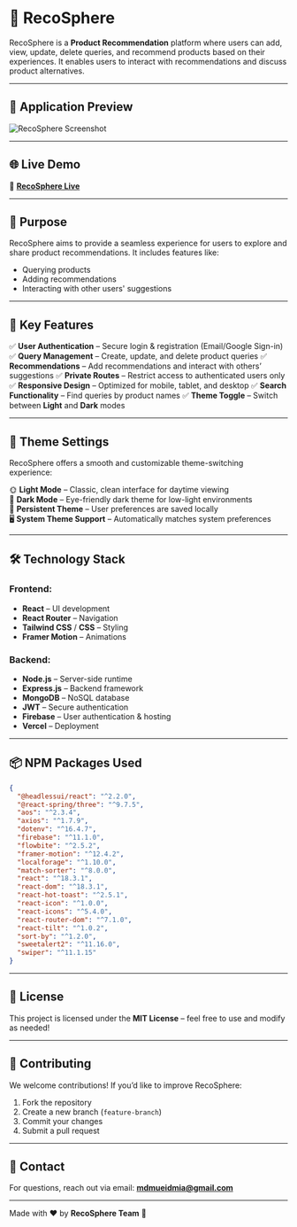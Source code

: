 # 🚀 RecoSphere

RecoSphere is a **Product Recommendation** platform where users can add, view, update, delete queries, and recommend products based on their experiences. It enables users to interact with recommendations and discuss product alternatives.

---

## 🎨 Application Preview

![RecoSphere Screenshot](https://i.ibb.co.com/cXJTq1LQ/Reco-Sphere.png)

---

## 🌐 Live Demo

🔗 [**RecoSphere Live**](https://assignment-11-41308.web.app)

---

## 🎯 Purpose

RecoSphere aims to provide a seamless experience for users to explore and share product recommendations. It includes features like:
- Querying products
- Adding recommendations
- Interacting with other users' suggestions

---

## 🔑 Key Features

✅ **User Authentication** – Secure login & registration (Email/Google Sign-in)
✅ **Query Management** – Create, update, and delete product queries
✅ **Recommendations** – Add recommendations and interact with others’ suggestions
✅ **Private Routes** – Restrict access to authenticated users only
✅ **Responsive Design** – Optimized for mobile, tablet, and desktop
✅ **Search Functionality** – Find queries by product names
✅ **Theme Toggle** – Switch between **Light** and **Dark** modes

---

## 🎨 Theme Settings

RecoSphere offers a smooth and customizable theme-switching experience:

🌞 **Light Mode** – Classic, clean interface for daytime viewing  
🌙 **Dark Mode** – Eye-friendly dark theme for low-light environments  
💾 **Persistent Theme** – User preferences are saved locally  
🖥️ **System Theme Support** – Automatically matches system preferences  

---

## 🛠️ Technology Stack

### Frontend:
- **React** – UI development
- **React Router** – Navigation
- **Tailwind CSS** / **CSS** – Styling
- **Framer Motion** – Animations

### Backend:
- **Node.js** – Server-side runtime
- **Express.js** – Backend framework
- **MongoDB** – NoSQL database
- **JWT** – Secure authentication
- **Firebase** – User authentication & hosting
- **Vercel** – Deployment

---

## 📦 NPM Packages Used

```json
{
  "@headlessui/react": "^2.2.0",
  "@react-spring/three": "^9.7.5",
  "aos": "^2.3.4",
  "axios": "^1.7.9",
  "dotenv": "^16.4.7",
  "firebase": "^11.1.0",
  "flowbite": "^2.5.2",
  "framer-motion": "^12.4.2",
  "localforage": "^1.10.0",
  "match-sorter": "^8.0.0",
  "react": "^18.3.1",
  "react-dom": "^18.3.1",
  "react-hot-toast": "^2.5.1",
  "react-icon": "^1.0.0",
  "react-icons": "^5.4.0",
  "react-router-dom": "^7.1.0",
  "react-tilt": "^1.0.2",
  "sort-by": "^1.2.0",
  "sweetalert2": "^11.16.0",
  "swiper": "^11.1.15"
}
```

---

## 📜 License

This project is licensed under the **MIT License** – feel free to use and modify as needed!

---

## 🤝 Contributing

We welcome contributions! If you’d like to improve RecoSphere:
1. Fork the repository
2. Create a new branch (`feature-branch`)
3. Commit your changes
4. Submit a pull request

---

## 📩 Contact

For questions, reach out via email: **mdmueidmia@gmail.com**

---

Made with ❤️ by **RecoSphere Team** 🚀

